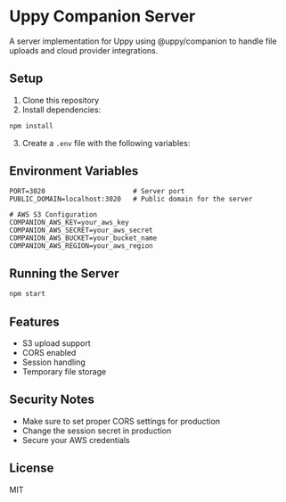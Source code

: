# Uppy Companion Server

A server implementation for Uppy using @uppy/companion to handle file uploads and cloud provider integrations.

## Setup

1. Clone this repository
2. Install dependencies:

```bash
npm install
```

3. Create a `.env` file with the following variables:

## Environment Variables

```env
PORT=3020                      # Server port
PUBLIC_DOMAIN=localhost:3020   # Public domain for the server

# AWS S3 Configuration
COMPANION_AWS_KEY=your_aws_key
COMPANION_AWS_SECRET=your_aws_secret
COMPANION_AWS_BUCKET=your_bucket_name
COMPANION_AWS_REGION=your_aws_region
```

## Running the Server

```bash
npm start
```

## Features

- S3 upload support
- CORS enabled
- Session handling
- Temporary file storage

## Security Notes

- Make sure to set proper CORS settings for production
- Change the session secret in production
- Secure your AWS credentials

## License

MIT
